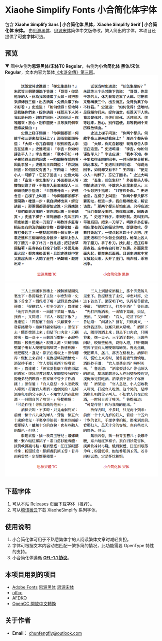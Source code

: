# Xiaohe Simplify Fonts 小合简化体字体
包含 **Xiaohe Simplify Sans | 小合简化体 黑体，Xiaohe Simplify Serif | 小合简化体 宋体。**
由[思源黑体](https://github.com/adobe-fonts/source-han-sans)、[思源宋体](https://github.com/adobe-fonts/source-han-serif)简体中文版修改，繁入简出的字体。本项目还提供了**可变字体**可选。
## 预览
▼ 图中左侧为**思源黑体/宋体TC Regular**，右侧为**小合简化体 黑体/宋体 Regular**，文本内容为繁体[《水滸全傳》第三回](http://open-lit.com/html/lit/19/875.html)。
![image](./pictures/XiaohePic001.png)  
![image](./pictures/XiaohePic002.png)  
## 下载字体
1. 可从本站 [Releases](https://github.com/GuiWonder/XiaoheSimplifyFonts/releases) 页面下载字体（推荐）。
2. 可从[腾讯微云](https://share.weiyun.com/VEoOc5xK)下载 XiaoheSimplify 系列字体。
## 使用说明
1. 小合简化体可用于不熟悉繁体字的人阅读繁体文章时减轻负担。
2. 字体可根据文本内容动态匹配一繁多简的情况，此功能需要 OpenType 特性的支持。
3. 小合简化体遵循 [**OFL-1.1 协议**](./LICENSE.txt)。
## 本项目用到的项目
* [Adobe Fonts](https://github.com/adobe-fonts) [思源黑体](https://github.com/adobe-fonts/source-han-sans) [思源宋体](https://github.com/adobe-fonts/source-han-serif)
* [otfcc](https://github.com/caryll/otfcc)
* [AFDKO](https://github.com/adobe-type-tools/afdko/)
* [OpenCC 開放中文轉換](https://github.com/BYVoid/OpenCC) 
## 关于作者
- **Email：** chunfengfly@outlook.com
